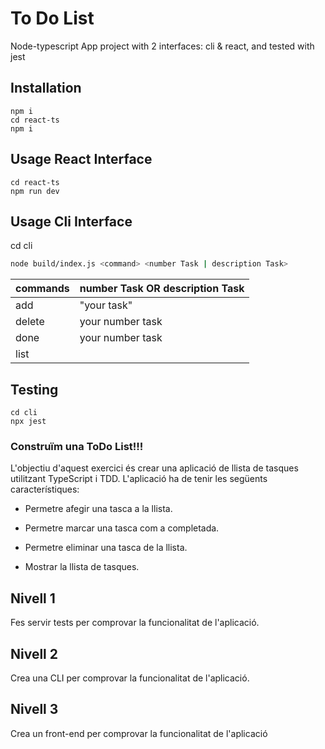 # To Do List 

Node-typescript App project with 2 interfaces: cli & react, and tested with jest


## Installation 

```
npm i
cd react-ts 
npm i
```

## Usage React Interface
```
cd react-ts
npm run dev
```

## Usage Cli Interface

cd cli 
```bash
node build/index.js <command> <number Task | description Task>
```
  | commands  |  number Task OR description Task  |
  | ----------| --------------------------------- |
  |  add      | "your task"                       |
  |  delete   | your number task                  |
  |  done     | your number task                  |
  |  list     |                                   |


## Testing
```
cd cli
npx jest
```

### Construïm una ToDo List!!!

L'objectiu d'aquest exercici és crear una aplicació de llista de tasques utilitzant TypeScript i TDD. L'aplicació ha de tenir les següents característiques:

- Permetre afegir una tasca a la llista.

- Permetre marcar una tasca com a completada.

- Permetre eliminar una tasca de la llista.

- Mostrar la llista de tasques.


## Nivell 1

Fes servir tests per comprovar la funcionalitat de l'aplicació.

## Nivell 2

Crea una CLI per comprovar la funcionalitat de l'aplicació.

## Nivell 3

Crea un front-end per comprovar la funcionalitat de l'aplicació